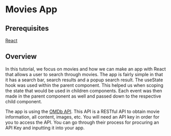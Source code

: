 <h1>Movies App</h1>
<h2>Prerequisites</h2>
<a href='https://www.reactjs.org'>React</a>
<h2>Overview</h2>
<p>
In this tutorial, we focus on movies and how we can make an app with React that allows a user to search through movies. The app is fairly simple in that it has a search bar, search results and a popup search result. The useState hook was used within the parent component. This helped us when scoping the state that would be used in children components. Each event was then made in the parent component as well and passed down to the respective child component. 
</p>
<p>
The app is using the <a href="http://www.omdbapi.com/">OMDb API</a>. This API is a RESTful API to obtain movie information, all content, images, etc. You will need an API key in order for you to access the API. You can go through their process for procuring an API Key and inputting it into your app.
</p>